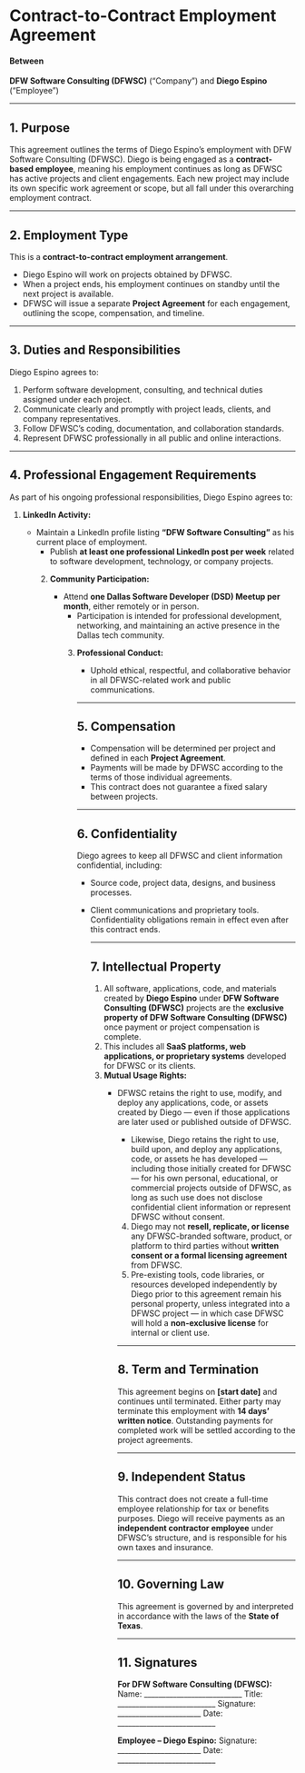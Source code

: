 # **Contract-to-Contract Employment Agreement**

#### Between

**DFW Software Consulting (DFWSC)** (“Company”)
and
**Diego Espino** (“Employee”)

---

## 1. Purpose

This agreement outlines the terms of Diego Espino’s employment with DFW Software Consulting (DFWSC).
Diego is being engaged as a **contract-based employee**, meaning his employment continues as long as DFWSC has active projects and client engagements.
Each new project may include its own specific work agreement or scope, but all fall under this overarching employment contract.

---

## 2. Employment Type

This is a **contract-to-contract employment arrangement**.

* Diego Espino will work on projects obtained by DFWSC.
* When a project ends, his employment continues on standby until the next project is available.
* DFWSC will issue a separate **Project Agreement** for each engagement, outlining the scope, compensation, and timeline.

---

## 3. Duties and Responsibilities

Diego Espino agrees to:

1. Perform software development, consulting, and technical duties assigned under each project.
2. Communicate clearly and promptly with project leads, clients, and company representatives.
3. Follow DFWSC’s coding, documentation, and collaboration standards.
4. Represent DFWSC professionally in all public and online interactions.

---

## 4. Professional Engagement Requirements

As part of his ongoing professional responsibilities, Diego Espino agrees to:

1. **LinkedIn Activity:**

   * Maintain a LinkedIn profile listing **“DFW Software Consulting”** as his current place of employment.
      * Publish **at least one professional LinkedIn post per week** related to software development, technology, or company projects.
      2. **Community Participation:**

         * Attend **one Dallas Software Developer (DSD) Meetup per month**, either remotely or in person.
            * Participation is intended for professional development, networking, and maintaining an active presence in the Dallas tech community.
            3. **Professional Conduct:**

               * Uphold ethical, respectful, and collaborative behavior in all DFWSC-related work and public communications.

               ---

               ## 5. Compensation

               * Compensation will be determined per project and defined in each **Project Agreement**.
               * Payments will be made by DFWSC according to the terms of those individual agreements.
               * This contract does not guarantee a fixed salary between projects.

               ---

               ## 6. Confidentiality

               Diego agrees to keep all DFWSC and client information confidential, including:

               * Source code, project data, designs, and business processes.
               * Client communications and proprietary tools.
                 Confidentiality obligations remain in effect even after this contract ends.

                 ---

                 ## 7. Intellectual Property

                 1. All software, applications, code, and materials created by **Diego Espino** under **DFW Software Consulting (DFWSC)** projects are the **exclusive property of DFW Software Consulting (DFWSC)** once payment or project compensation is complete.  
                 2. This includes all **SaaS platforms, web applications, or proprietary systems** developed for DFWSC or its clients.  
                 3. **Mutual Usage Rights:**  
                    * DFWSC retains the right to use, modify, and deploy any applications, code, or assets created by Diego — even if those applications are later used or published outside of DFWSC.  
                       * Likewise, Diego retains the right to use, build upon, and deploy any applications, code, or assets he has developed — including those initially created for DFWSC — for his own personal, educational, or commercial projects outside of DFWSC, as long as such use does not disclose confidential client information or represent DFWSC without consent.  
                       4. Diego may not **resell, replicate, or license** any DFWSC-branded software, product, or platform to third parties without **written consent or a formal licensing agreement** from DFWSC.  
                       5. Pre-existing tools, code libraries, or resources developed independently by Diego prior to this agreement remain his personal property, unless integrated into a DFWSC project — in which case DFWSC will hold a **non-exclusive license** for internal or client use.

                       ---

                       ## 8. Term and Termination

                       This agreement begins on **[start date]** and continues until terminated.
                       Either party may terminate this employment with **14 days’ written notice**.
                       Outstanding payments for completed work will be settled according to the project agreements.

                       ---

                       ## 9. Independent Status

                       This contract does not create a full-time employee relationship for tax or benefits purposes.
                       Diego will receive payments as an **independent contractor employee** under DFWSC’s structure, and is responsible for his own taxes and insurance.

                       ---

                       ## 10. Governing Law

                       This agreement is governed by and interpreted in accordance with the laws of the **State of Texas**.

                       ---

                       ## 11. Signatures

                       **For DFW Software Consulting (DFWSC):**
                       Name: ___________________________
                       Title: ___________________________
                       Signature: _______________________
                       Date: ___________________________

                       **Employee – Diego Espino:**
                       Signature: _______________________
                       Date: ___________________________
                       
